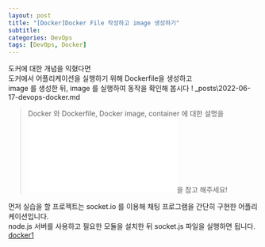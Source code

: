 ```yaml
---
layout: post
title: "[Docker]Docker File 작성하고 image 생성하기"
subtitle:
categories: DevOps
tags: [DevOps, Docker]
---
```


도커에 대한 개념을 익혔다면  
도커에서 어플리케이션을 실행하기 위해 Dockerfile을 생성하고  
image 를 생성한 뒤, image 를 실행하여 동작을 확인해 봅시다 !
\_posts\2022-06-17-devops-docker.md

> Docker 와 Dockerfile, Docker image, container 에 대한 설명을 ![이전 포스팅](2022-06-17-devops-docker.md)을 참고 해주세요!

먼저 실습을 할 프로젝트는 socket.io 를 이용해 채팅 프로그램을 간단히 구현한 어플리케이션입니다.     
node.js 서버를 사용하고 필요한 모듈을 설치한 뒤 socket.js 파일을 실행하면 됩니다.
[docker1](../assets/images/posts/dockerfile1.png)